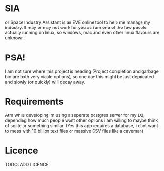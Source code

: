 # SIA
or Space Industry Assistant is an EVE online tool to help me manage my industry. It may or may not work for you as i am one of the few people actually running on linux, so windows, mac and even other linux flavours are unknown.


# PSA!
I  am not sure where this project is heading (Project completion and garbage bin are both very viable options), so one day this might be just depricated and slowly (or quickly) will decay away.

# Requirements

Atm while developing im using a seperate postgres server for my DB, depending how much people want other options i am willing to maybe think of sqlite or something similar. (Yes this app requires a database, i dont want to mess with 10 billion text files or massive CSV files like a caveman)

# Licence
TODO: ADD LICENCE